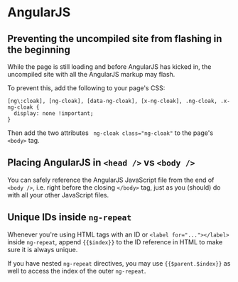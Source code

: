 # AngularJS

## Preventing the uncompiled site from flashing in the beginning

While the page is still loading and before AngularJS has kicked in, the uncompiled site with all the AngularJS markup may flash.

To prevent this, add the following to your page's CSS:

```
[ng\:cloak], [ng-cloak], [data-ng-cloak], [x-ng-cloak], .ng-cloak, .x-ng-cloak {
  display: none !important;
}
```

Then add the two attributes ` ng-cloak class="ng-cloak"` to the page's `<body>` tag.

## Placing AngularJS in `<head />` vs `<body />`

You can safely reference the AngularJS JavaScript file from the end of `<body />`, i.e. right before the closing `</body>` tag, just as you (should) do with all your other JavaScript files.

## Unique IDs inside `ng-repeat`

Whenever you're using HTML tags with an ID or `<label for="..."></label>` inside `ng-repeat`, append `{{$index}}` to the ID reference in HTML to make sure it is always unique.

If you have nested `ng-repeat` directives, you may use `{{$parent.$index}}` as well to access the index of the outer `ng-repeat`.
